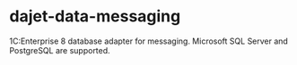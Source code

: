 # dajet-data-messaging
1C:Enterprise 8 database adapter for messaging.
Microsoft SQL Server and PostgreSQL are supported.
